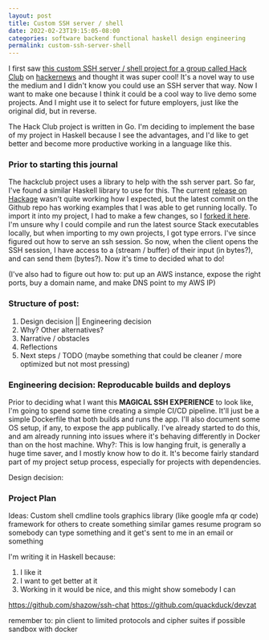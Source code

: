 ```yaml
---
layout: post
title: Custom SSH server / shell
date: 2022-02-23T19:15:05-08:00
categories: software backend functional haskell design engineering
permalink: custom-ssh-server-shell
---
```


I first saw [this custom SSH server / shell project for a group called Hack Club](https://github.com/hackclub/jobs) on [hackernews](https://news.ycombinator.com/item?id=27189288) and thought it was super cool! It's a novel way to use the medium and I didn't know you could use an SSH server that way. Now I want to make one because I think it could be a cool way to live demo some projects. And I might use it to select for future employers, just like the original did, but in reverse.

The Hack Club project is written in Go. I'm deciding to implement the base of my project in Haskell because I see the advantages, and I'd like to get better and become more productive working in a language like this.

### Prior to starting this journal
The hackclub project uses a library to help with the ssh server part. So far, I've found a similar Haskell library to use for this. The current [release on Hackage](https://hackage.haskell.org/package/hssh) wasn't quite working how I expected, but the latest commit on the Github repo has working examples that I was able to get running locally. To import it into my project, I had to make a few changes, so I [forked it here](https://github.com/aryzach/hssh). I'm unsure why I could compile and run the latest source Stack executables locally, but when importing to my own projects, I got type errors. I've since figured out how to serve an ssh session. So now, when the client opens the SSH session, I have access to a (stream / buffer) of their input (in bytes?), and can send them (bytes?). Now it's time to decided what to do!

(I've also had to figure out how to: put up an AWS instance, expose the right ports, buy a domain name, and make DNS point to my AWS IP)

### Structure of post:
1. Design decision || Engineering decision
2. Why? Other alternatives?
3. Narrative / obstacles
4. Reflections
5. Next steps / TODO (maybe something that could be cleaner / more optimized but not most pressing)

### Engineering decision: Reproducable builds and deploys
Prior to deciding what I want this **MAGICAL SSH EXPERIENCE** to look like, I'm going to spend some time creating a simple CI/CD pipeline. It'll just be a simple Dockerfile that both builds and runs the app. I'll also document some OS setup, if any, to expose the app publically. I've already started to do this, and am already running into issues where it's behaving differently in Docker than on the host machine.
Why?:
This is low hanging fruit, is generally a huge time saver, and I mostly know how to do it. It's become fairly standard part of my project setup process, especially for projects with dependencies.

Design decision:

### Project Plan
Ideas:
Custom shell
cmdline tools
graphics library (like google mfa qr code)
framework for others to create something similar
games
resume
program so somebody can type something and it get's sent to me in an email or something

I'm writing it in Haskell because:
1. I like it
2. I want to get better at it
3. Working in it would be nice, and this might show somebody I can


https://github.com/shazow/ssh-chat
https://github.com/quackduck/devzat

remember to:
pin client to limited protocols and cipher suites if possible
sandbox with docker	

